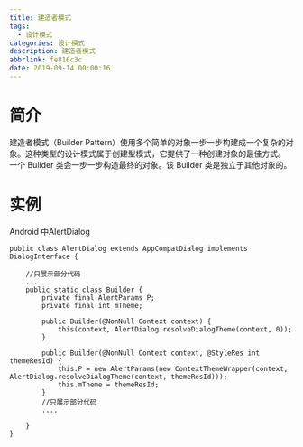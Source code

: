 ```yaml
---
title: 建造者模式
tags:
  - 设计模式
categories: 设计模式
description: 建造者模式
abbrlink: fe816c3c
date: 2019-09-14 00:00:16
---
```


# 简介
建造者模式（Builder Pattern）使用多个简单的对象一步一步构建成一个复杂的对象。这种类型的设计模式属于创建型模式，它提供了一种创建对象的最佳方式。
一个 Builder 类会一步一步构造最终的对象。该 Builder 类是独立于其他对象的。

# 实例
Android 中AlertDialog 
```
public class AlertDialog extends AppCompatDialog implements DialogInterface {
    
    //只展示部分代码
    ...
    public static class Builder {
        private final AlertParams P;
        private final int mTheme;

        public Builder(@NonNull Context context) {
            this(context, AlertDialog.resolveDialogTheme(context, 0));
        }

        public Builder(@NonNull Context context, @StyleRes int themeResId) {
            this.P = new AlertParams(new ContextThemeWrapper(context, AlertDialog.resolveDialogTheme(context, themeResId)));
            this.mTheme = themeResId;
        }
        //只展示部分代码
        ....

    }
}